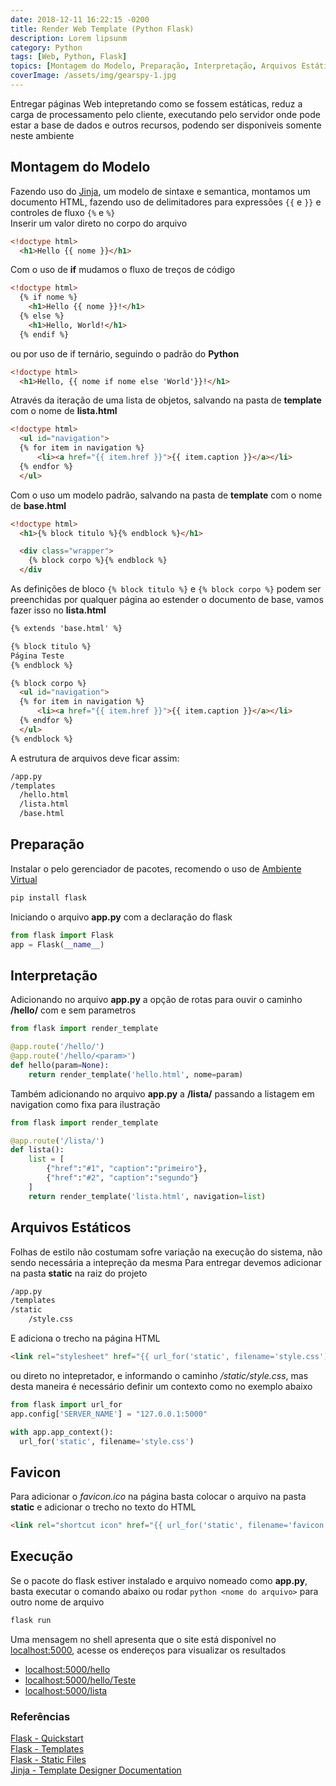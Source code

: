 ```yaml
---
date: 2018-12-11 16:22:15 -0200
title: Render Web Template (Python Flask)
description: Lorem lipsunm
category: Python
tags: [Web, Python, Flask]
topics: [Montagem do Modelo, Preparação, Interpretação, Arquivos Estáticos, Favicon, Execução]
coverImage: /assets/img/gearspy-1.jpg
---
```


Entregar páginas Web intepretando como se fossem estáticas, reduz a carga de processamento pelo cliente, executando pelo servidor onde pode estar a base de dados e outros recursos, podendo ser disponiveis somente neste ambiente

## Montagem do Modelo

Fazendo uso do [Jinja](http://jinja.pocoo.org/docs/2.10/templates/), um modelo de sintaxe e semantica, montamos um documento  HTML, fazendo uso de delimitadores para expressões `{{` e `}}` e controles de fluxo `{%` e `%}`  
Inserir um valor direto no corpo do arquivo

```html
<!doctype html>
  <h1>Hello {{ nome }}</h1>
```

Com o uso de **if** mudamos o fluxo de treços de código

```html
<!doctype html>
  {% if nome %}
    <h1>Hello {{ nome }}!</h1>
  {% else %}
    <h1>Hello, World!</h1>
  {% endif %}
```

ou por uso de if ternário, seguindo o padrão do **Python**

```html
<!doctype html>
  <h1>Hello, {{ nome if nome else 'World'}}!</h1>
```

Através da iteração de uma lista de objetos, salvando na pasta de **template** com o nome de **lista.html**

```html
<!doctype html>
  <ul id="navigation">
  {% for item in navigation %}
      <li><a href="{{ item.href }}">{{ item.caption }}</a></li>
  {% endfor %}
  </ul>
```

Com o uso um modelo padrão, salvando na pasta de **template** com o nome de **base.html**

```html
<!doctype html>
  <h1>{% block titulo %}{% endblock %}</h1>

  <div class="wrapper">
    {% block corpo %}{% endblock %}
  </div
```

As definições de bloco `{% block titulo %}` e  `{% block corpo %}` podem ser preenchidas por qualquer página ao estender o documento de base, vamos fazer isso no **lista.html**

```html
{% extends 'base.html' %}

{% block titulo %}
Página Teste
{% endblock %}

{% block corpo %}
  <ul id="navigation">
  {% for item in navigation %}
      <li><a href="{{ item.href }}">{{ item.caption }}</a></li>
  {% endfor %}
  </ul>
{% endblock %}
```

A estrutura de arquivos deve ficar assim:

```html
/app.py
/templates
  /hello.html
  /lista.html
  /base.html
```

## Preparação

Instalar o pelo gerenciador de pacotes, recomendo o uso de [Ambiente Virtual](/Virtual_Environment)

```bash
pip install flask
```

Iniciando o arquivo **app.py** com a declaração do flask

```python
from flask import Flask
app = Flask(__name__)
```

## Interpretação

Adicionando no arquivo **app.py** a opção de rotas para ouvir o caminho **/hello/** com e sem parametros

```python
from flask import render_template

@app.route('/hello/')
@app.route('/hello/<param>')
def hello(param=None):
    return render_template('hello.html', nome=param)
```

Também adicionando no arquivo **app.py** a **/lista/** passando a listagem em navigation como fixa para ilustração

```python
from flask import render_template

@app.route('/lista/')
def lista():
    list = [
        {"href":"#1", "caption":"primeiro"},
        {"href":"#2", "caption":"segundo"}
    ]
    return render_template('lista.html', navigation=list)
```

## Arquivos Estáticos

Folhas de estilo não costumam sofre variação na execução do sistema, não sendo necessária a intepreção da mesma
Para entregar devemos adicionar na pasta **static** na raiz do projeto

```html
/app.py
/templates
/static
    /style.css
```

E adiciona o trecho na página HTML

```html
<link rel="stylesheet" href="{{ url_for('static', filename='style.css') }}">
```

ou direto no intepretador, e informando o caminho */static/style.css*, mas desta maneira é necessário definir um contexto como no exemplo abaixo

```python
from flask import url_for
app.config['SERVER_NAME'] = "127.0.0.1:5000"

with app.app_context():
  url_for('static', filename='style.css')
```

## Favicon

Para adicionar o *favicon.ico* na página basta colocar o arquivo na pasta **static** e adicionar o trecho no texto do HTML

```html
<link rel="shortcut icon" href="{{ url_for('static', filename='favicon.ico') }}">
```

## Execução

Se o pacote do flask estiver instalado e arquivo nomeado como **app.py**, basta executar o comando abaixo ou rodar `python <nome do arquivo>` para outro nome de arquivo

```bash
flask run
```

Uma mensagem no shell apresenta que o site está disponível no [localhost:5000](localhost:5000), acesse os endereços para visualizar os resultados

* [localhost:5000/hello](localhost:5000/hello)
* [localhost:5000/hello/Teste](localhost:5000/hello/Teste)
* [localhost:5000/lista](localhost:5000/lista)

### Referências

[Flask - Quickstart](http://flask.pocoo.org/docs/1.0/quickstart/)  
[Flask - Templates](http://flask.pocoo.org/docs/1.0/tutorial/templates/)  
[Flask - Static Files](http://flask.pocoo.org/docs/1.0/tutorial/static/)  
[Jinja - Template Designer Documentation](http://jinja.pocoo.org/docs/2.10/templates/)  
